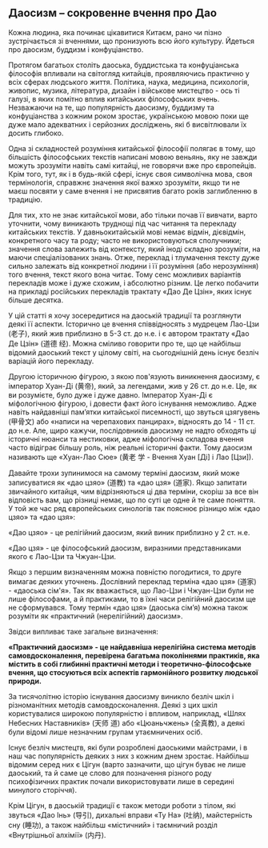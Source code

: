 ## Даосизм – сокровенне вчення про Дао

Кожна людина, яка починає цікавитися Китаєм, рано чи пізно зустрічається зі вченнями, що пронизують всю його культуру. Йдеться про даосизм, буддизм і конфуціанство.

Протягом багатьох століть даоська, буддистська та конфуціанська філософія впливали на світогляд китайців, проявляючись практично у всіх сферах людського життя. Політика, наука, медицина, психологія, живопис, музика, література, дизайн і військове мистецтво  - ось ті галузі, в яких помітно вплив китайських філософських вчень. Незважаючи на те, що популярність даосизму, буддизму та конфуціанства з кожним роком зростає, українською мовою поки ще дуже мало адекватних і серйозних досліджень, які б висвітлювали їх досить глибоко. 

Одна зі складностей розуміння китайської філософії полягає в тому, що більшість філософських текстів написані мовою веньянь, яку не завжди можуть зрозуміти навіть самі китайці, не говорячи вже про європейців. Крім того, тут, як і в будь-якій сфері, існує своя символічна мова, своя термінологія, справжнє значення якої важко зрозуміти, якщо ти не маєш посвяти у саме вчення і не присвятив багато років заглибленню в традицію.

Для тих, хто не знає китайської мови, або тільки почав її вивчати, варто уточнити, чому виникають труднощі  під час читання та перекладу китайських текстів. У давньокитайській мові немає відмін, дієвідмін, конкретного часу та роду; часто не використовуються сполучники; значення слова залежить від контексту, який іноді складно зрозуміти, на маючи спеціалізованих знань. Отже, переклад і тлумачення тексту дуже сильно залежать від конкретної людини і її розуміння (або нерозуміння) того вчення, текст якого вона читає. Тому сенс можливих варіантів перекладів може і дуже схожим, і абсолютно різним. Це легко побачити на прикладі російських перекладів трактату «Дао Де Цзін», яких існує більше десятка.

У цій статті я хочу зосередитися на даоській традиції та розглянути деякі її аспекти. Історично це вчення співвідносять з мудрецем Лао-Цзи (老子), який жив приблизно в 5-3 ст. до н.е. і є автором трактату «Дао Де Цзін» (道德 经). Можна сміливо говорити про те, що це найбільш відомий даоський текст у цілому світі, на сьогоднішній день існує безліч варіацій його перекладу.

Другою історичною фігурою, з якою пов'язують виникнення даосизму, є імператор Хуан-Ді (黄帝), який, за легендами, жив у 26 ст. до н.е. Це, як ви розумієте, було дуже і дуже давно. Імператор Хуан-Ді є міфологічною фігурою, і довести факт його існування неможливо. Адже навіть найдавніші пам’ятки китайської писемності, що звуться цзягувень (甲骨文) або «написи на черепахових панцирах», відносять до 14 - 11 ст. до н.е. Але, щиро кажучи, послідовників даосизму не надто обходять ці історичні нюанси та нестиковки, адже міфологічна  складова вчення часто відіграє більшу роль, ніж реальні історичні факти. Тому даосизм називають ще «Хуан-Лао Сюе» (黄老 学 - Вчення Хуан [Ді] і Лао [Цзи]).

Давайте трохи зупинимося на самому терміні даосизм, який може записуватися як «дао цзяо» (道教) та «дао цзя» (道家). Якщо запитати звичайного китайця, чим відрізняються ці два терміни, скоріш за все він відповість вам, що різниці немає, що по суті це одне й те саме поняття. У той же час ряд європейських синологів так пояснює різницю між «дао цзяо» та «дао цзя»:

«Дао цзяо» - це релігійний даосизм, який виник приблизно у 2 ст. н.е. 

«Дао цзя» - це філософський даосизм, виразними представниками якого є Лао-Цзи та Чжуан-Цзи. 

Якщо з першим визначенням можна повністю погодитися, то друге  вимагає деяких уточнень. Дослівний переклад терміна «дао цзя» (道家) - «даоська сім'я». Так як вважається, що Лао-Цзи і Чжуан-Цзи були не лише філософами, а й практиками, то в їхні часи релігійний даосизм ще не сформувався. Тому термін «дао цзя» (даоська сім’я) можна також розуміти як «практичний (нерелігійний) даосизм».

Звідси випливає таке загальне визначення: 

**«Практичний даосизм» - це найдавніша нерелігійна система методів самовдосконалення, перевірена багатьма поколіннями практиків, яка містить в собі глибинні практичні методи і теоретично-філософське вчення, що стосуються всіх аспектів гармонійного розвитку людської природи.**

За тисячолітню історію існування даосизму виникло безліч шкіл і різноманітних методів самовдосконалення. Деякі з цих шкіл користувалися широкою популярністю і впливом, наприклад, «Шлях Небесних Наставників» (天师 道) або «Цюаньчжень» (全真教), а деякі були відомі лише незначним групам утаємничених осіб.

Існує безліч мистецтв, які були розроблені даоськими майстрами, і в наш час популярність деяких з них  з кожним днем зростає.  Найбільш відомим серед них є Цігун (варто зазначити, що цігун буває не лише даоський, та й саме це слово для позначення різного роду психофізичних практик почали використовувати лише в середині минулого сторіччя). 

Крім Цігун, в даоській традиції є також методи роботи з тілом, які звуться «Дао Інь» (导引), дихальні вправи «Ту На» (吐纳), майстерність сну (睡功), а також найбільш «містичний» і таємничий розділ «Внутрішньої алхімії» (内丹).
